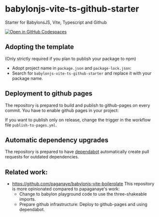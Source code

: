 # babylonjs-vite-ts-github-starter

Starter for BabylonsJS, Vite, Typescript and Github

[![Open in GitHub Codespaces](https://github.com/codespaces/badge.svg)](https://github.com/codespaces/new?repo=axeljaeger/babylonjs-vite-ts-github-starter)

## Adopting the template

(Only strictly required if you plan to publish your package to npm)
- Adopt project name in `package.json` and `package-lock.json`:
- Search for `babylonjs-vite-ts-github-starter` and replace it with your package name.

## Deployment to github pages
The repository is prepared to build and publish to github-pages on every commit.
You have to enable github pages in your project:

If you want to publish only on release, change the trigger in the workflow file `publish-to-pages.yml`.

## Automatic dependency upgrades
The repository is prepared to have [dependabot](https://github.com/dependabot) automatically create pull requests for outdated dependencies.

## Related work:
- https://github.com/paganaye/babylonjs-vite-boilerplate
  This repository is more opinionated compared to papaganaye's work:
  - Change to babylon playground code to use the three-shakeable imports.
  - Prepare github infrastructure: Deploy to github-pages and using dependabot.
